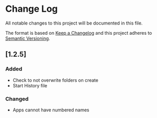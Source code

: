 # Change Log
All notable changes to this project will be documented in this file.

The format is based on [Keep a Changelog](http://keepachangelog.com/)
and this project adheres to [Semantic Versioning](http://semver.org/).


## [1.2.5]
### Added
- Check to not overwrite folders on create
- Start History file

### Changed
- Apps cannot have numbered names

